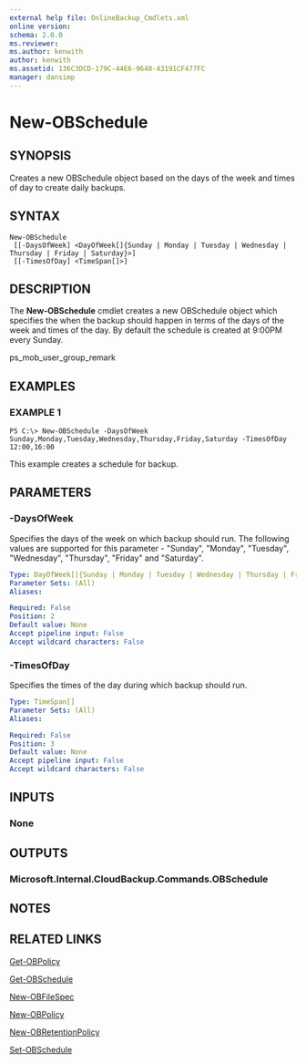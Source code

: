 ```yaml
---
external help file: OnlineBackup_Cmdlets.xml
online version: 
schema: 2.0.0
ms.reviewer:
ms.author: kenwith
author: kenwith
ms.assetid: 136C3DCD-179C-44E6-9648-43191CF477FC
manager: dansimp
---
```


# New-OBSchedule

## SYNOPSIS
Creates a new OBSchedule object based on the days of the week and times of day to create daily backups.

## SYNTAX

```
New-OBSchedule
 [[-DaysOfWeek] <DayOfWeek[]{Sunday | Monday | Tuesday | Wednesday | Thursday | Friday | Saturday}>]
 [[-TimesOfDay] <TimeSpan[]>]
```

## DESCRIPTION
The **New-OBSchedule** cmdlet creates a new OBSchedule object which specifies the when the backup should happen in terms of the days of the week and times of the day.
By default the schedule is created at 9:00PM every Sunday.

ps_mob_user_group_remark

## EXAMPLES

### EXAMPLE 1
```
PS C:\> New-OBSchedule -DaysOfWeek Sunday,Monday,Tuesday,Wednesday,Thursday,Friday,Saturday -TimesOfDay 12:00,16:00
```

This example creates a schedule for backup.

## PARAMETERS

### -DaysOfWeek
Specifies the days of the week on which backup should run.
The following values are supported for this parameter - "Sunday", "Monday", "Tuesday", "Wednesday", "Thursday", "Friday" and "Saturday".

```yaml
Type: DayOfWeek[]{Sunday | Monday | Tuesday | Wednesday | Thursday | Friday | Saturday}
Parameter Sets: (All)
Aliases: 

Required: False
Position: 2
Default value: None
Accept pipeline input: False
Accept wildcard characters: False
```

### -TimesOfDay
Specifies the times of the day during which backup should run.

```yaml
Type: TimeSpan[]
Parameter Sets: (All)
Aliases: 

Required: False
Position: 3
Default value: None
Accept pipeline input: False
Accept wildcard characters: False
```

## INPUTS

### None

## OUTPUTS

### Microsoft.Internal.CloudBackup.Commands.OBSchedule

## NOTES

## RELATED LINKS

[Get-OBPolicy](./Get-OBPolicy.md)

[Get-OBSchedule](./Get-OBSchedule.md)

[New-OBFileSpec](./New-OBFileSpec.md)

[New-OBPolicy](./New-OBPolicy.md)

[New-OBRetentionPolicy](./New-OBRetentionPolicy.md)

[Set-OBSchedule](./Set-OBSchedule.md)

